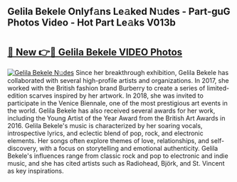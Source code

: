 ## Gelila Bekele Onlyf𝚊ns Le𝚊ked N𝚞des - Part-guG Photos Video - Hot Part Le𝚊ks V013b

# <h2><a href="http://ab88230.deff.icu/?id=Gelila+Bekele">🔗 New 👉🔴 Gelila Bekele VIDEO Photos</a></h2>

[![Gelila Bekele N𝚞des](https://i.imgur.com/rIISA9y.gif)](http://ab88230.deff.icu/?id=Gelila+Bekele)
Since her breakthrough exhibition, Gelila Bekele has collaborated with several high-profile artists and organizations. In 2017, she worked with the British fashion brand Burberry to create a series of limited-edition scarves inspired by her artwork. In 2018, she was invited to participate in the Venice Biennale, one of the most prestigious art events in the world. Gelila Bekele has also received several awards for her work, including the Young Artist of the Year Award from the British Art Awards in 2016. Gelila Bekele's music is characterized by her soaring vocals, introspective lyrics, and eclectic blend of pop, rock, and electronic elements. Her songs often explore themes of love, relationships, and self-discovery, with a focus on storytelling and emotional authenticity. Gelila Bekele's influences range from classic rock and pop to electronic and indie music, and she has cited artists such as Radiohead, Björk, and St. Vincent as key inspirations.
